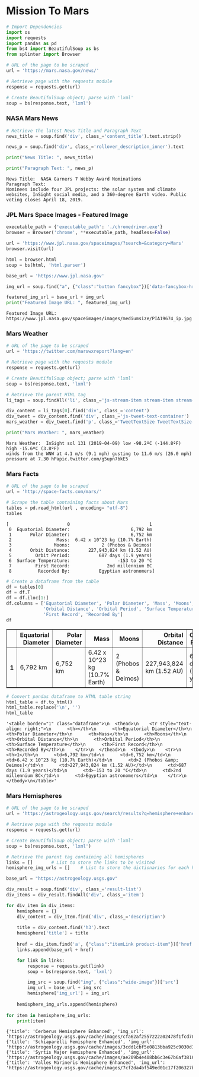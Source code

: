 
# Mission To Mars


```python
# Import Dependencies
import os
import requests
import pandas as pd
from bs4 import BeautifulSoup as bs
from splinter import Browser
```


```python
# URL of the page to be scraped
url = 'https://mars.nasa.gov/news/'

# Retrieve page with the requests module
response = requests.get(url)

# Create BeautifulSoup object; parse with 'lxml'
soup = bs(response.text, 'lxml')
```

### NASA Mars News


```python
# Retrieve the latest News Title and Paragraph Text
news_title = soup.find('div', class_='content_title').text.strip()

news_p = soup.find('div', class_='rollover_description_inner').text

print("News Title: ", news_title)

print("Paragraph Text: ", news_p)
```

    News Title:  NASA Garners 7 Webby Award Nominations
    Paragraph Text:  
    Nominees include four JPL projects: the solar system and climate websites, InSight social media, and a 360-degree Earth video. Public voting closes April 18, 2019.
    


### JPL Mars Space Images - Featured Image


```python
executable_path = {'executable_path': './chromedriver.exe'}
browser = Browser('chrome', **executable_path, headless=False)

url = 'https://www.jpl.nasa.gov/spaceimages/?search=&category=Mars'
browser.visit(url)

html = browser.html
soup = bs(html, 'html.parser')

base_url = 'https://www.jpl.nasa.gov'

img_url = soup.find("a", {"class":"button fancybox"})['data-fancybox-href']

featured_img_url = base_url + img_url
print("Featured Image URL: ", featured_img_url)
```

    Featured Image URL:  https://www.jpl.nasa.gov/spaceimages/images/mediumsize/PIA19674_ip.jpg


### Mars Weather


```python
# URL of the page to be scraped
url = 'https://twitter.com/marswxreport?lang=en'

# Retrieve page with the requests module
response = requests.get(url)

# Create BeautifulSoup object; parse with 'lxml'
soup = bs(response.text, 'lxml')

# Retrieve the parent HTML tag
li_tags = soup.findAll('li', class_='js-stream-item stream-item stream-item')

div_content = li_tags[0].find('div', class_='content')
div_tweet = div_content.find('div', class_='js-tweet-text-container')
mars_weather = div_tweet.find('p', class_='TweetTextSize TweetTextSize--normal js-tweet-text tweet-text').text

print("Mars Weather: ", mars_weather)
```

    Mars Weather:  InSight sol 131 (2019-04-09) low -98.2ºC (-144.8ºF) high -15.6ºC (3.8ºF)
    winds from the WNW at 4.1 m/s (9.1 mph) gusting to 11.6 m/s (26.0 mph)
    pressure at 7.30 hPapic.twitter.com/g5upn7bkE5


### Mars Facts


```python
# URL of the page to be scraped
url = 'http://space-facts.com/mars/'

# Scrape the table containing facts about Mars
tables = pd.read_html(url , encoding= "utf-8")
tables
```




    [                      0                              1
     0  Equatorial Diameter:                       6,792 km
     1       Polar Diameter:                       6,752 km
     2                 Mass:  6.42 x 10^23 kg (10.7% Earth)
     3                Moons:            2 (Phobos & Deimos)
     4       Orbit Distance:       227,943,824 km (1.52 AU)
     5         Orbit Period:           687 days (1.9 years)
     6  Surface Temperature:                  -153 to 20 °C
     7         First Record:              2nd millennium BC
     8          Recorded By:           Egyptian astronomers]




```python
# Create a dataframe from the table
df = tables[0]
df = df.T
df = df.iloc[1:]
df.columns = ['Equatorial Diameter', 'Polar Diameter', 'Mass', 'Moons', 
              'Orbital Distance', 'Orbital Period', 'Surface Temperature', 
              'First Record', 'Recorded By']
df
```




<div>
<style scoped>
    .dataframe tbody tr th:only-of-type {
        vertical-align: middle;
    }

    .dataframe tbody tr th {
        vertical-align: top;
    }

    .dataframe thead th {
        text-align: right;
    }
</style>
<table border="1" class="dataframe">
  <thead>
    <tr style="text-align: right;">
      <th></th>
      <th>Equatorial Diameter</th>
      <th>Polar Diameter</th>
      <th>Mass</th>
      <th>Moons</th>
      <th>Orbital Distance</th>
      <th>Orbital Period</th>
      <th>Surface Temperature</th>
      <th>First Record</th>
      <th>Recorded By</th>
    </tr>
  </thead>
  <tbody>
    <tr>
      <th>1</th>
      <td>6,792 km</td>
      <td>6,752 km</td>
      <td>6.42 x 10^23 kg (10.7% Earth)</td>
      <td>2 (Phobos &amp; Deimos)</td>
      <td>227,943,824 km (1.52 AU)</td>
      <td>687 days (1.9 years)</td>
      <td>-153 to 20 °C</td>
      <td>2nd millennium BC</td>
      <td>Egyptian astronomers</td>
    </tr>
  </tbody>
</table>
</div>




```python
# Convert pandas dataframe to HTML table string
html_table = df.to_html()
html_table.replace('\n', '')
html_table
```




    '<table border="1" class="dataframe">\n  <thead>\n    <tr style="text-align: right;">\n      <th></th>\n      <th>Equatorial Diameter</th>\n      <th>Polar Diameter</th>\n      <th>Mass</th>\n      <th>Moons</th>\n      <th>Orbital Distance</th>\n      <th>Orbital Period</th>\n      <th>Surface Temperature</th>\n      <th>First Record</th>\n      <th>Recorded By</th>\n    </tr>\n  </thead>\n  <tbody>\n    <tr>\n      <th>1</th>\n      <td>6,792 km</td>\n      <td>6,752 km</td>\n      <td>6.42 x 10^23 kg (10.7% Earth)</td>\n      <td>2 (Phobos &amp; Deimos)</td>\n      <td>227,943,824 km (1.52 AU)</td>\n      <td>687 days (1.9 years)</td>\n      <td>-153 to 20 °C</td>\n      <td>2nd millennium BC</td>\n      <td>Egyptian astronomers</td>\n    </tr>\n  </tbody>\n</table>'



### Mars Hemispheres


```python
# URL of the page to be scraped
url = 'https://astrogeology.usgs.gov/search/results?q=hemisphere+enhanced&k1=target&v1=Mars'

# Retrieve page with the requests module
response = requests.get(url)

# Create BeautifulSoup object; parse with 'lxml'
soup = bs(response.text, 'lxml')

# Retrieve the parent tag containing all hemispheres
links = []       # List to store the links to be visited
hemisphere_img_urls = []    # List to store the dictionaries for each hemisphere

base_url = "https://astrogeology.usgs.gov"

div_result = soup.find('div', class_='result-list')
div_items = div_result.findAll('div', class_='item')

for div_item in div_items:
    hemisphere = {}
    div_content = div_item.find('div', class_='description')
    
    title = div_content.find('h3').text
    hemisphere['title'] = title
    
    href = div_item.find('a', {"class":"itemLink product-item"})['href']
    links.append(base_url + href)

    for link in links:
        response = requests.get(link)
        soup = bs(response.text, 'lxml')

        img_src = soup.find("img", {"class":"wide-image"})['src']
        img_url = base_url + img_src
        hemisphere['img_url'] = img_url
        
    hemisphere_img_urls.append(hemisphere)
        
for item in hemisphere_img_urls:
    print(item)
```

    {'title': 'Cerberus Hemisphere Enhanced', 'img_url': 'https://astrogeology.usgs.gov/cache/images/cfa62af2557222a02478f1fcd781d445_cerberus_enhanced.tif_full.jpg'}
    {'title': 'Schiaparelli Hemisphere Enhanced', 'img_url': 'https://astrogeology.usgs.gov/cache/images/3cdd1cbf5e0813bba925c9030d13b62e_schiaparelli_enhanced.tif_full.jpg'}
    {'title': 'Syrtis Major Hemisphere Enhanced', 'img_url': 'https://astrogeology.usgs.gov/cache/images/ae209b4e408bb6c3e67b6af38168cf28_syrtis_major_enhanced.tif_full.jpg'}
    {'title': 'Valles Marineris Hemisphere Enhanced', 'img_url': 'https://astrogeology.usgs.gov/cache/images/7cf2da4bf549ed01c17f206327be4db7_valles_marineris_enhanced.tif_full.jpg'}

